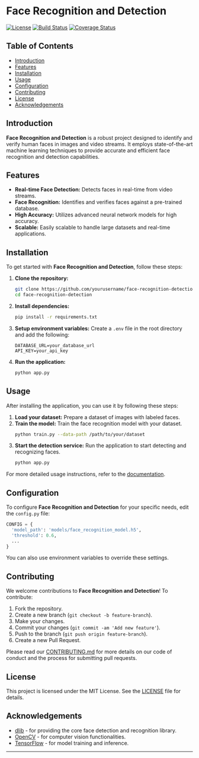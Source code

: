 

# Face Recognition and Detection

[![License](https://img.shields.io/badge/license-MIT-blue.svg)](LICENSE)
[![Build Status](https://travis-ci.org/yourusername/face-recognition-detection.svg?branch=master)](https://travis-ci.org/yourusername/face-recognition-detection)
[![Coverage Status](https://coveralls.io/repos/github/yourusername/face-recognition-detection/badge.svg?branch=master)](https://coveralls.io/github/yourusername/face-recognition-detection?branch=master)

## Table of Contents

- [Introduction](#introduction)
- [Features](#features)
- [Installation](#installation)
- [Usage](#usage)
- [Configuration](#configuration)
- [Contributing](#contributing)
- [License](#license)
- [Acknowledgements](#acknowledgements)

## Introduction

**Face Recognition and Detection** is a robust project designed to identify and verify human faces in images and video streams. It employs state-of-the-art machine learning techniques to provide accurate and efficient face recognition and detection capabilities.

## Features

- **Real-time Face Detection:** Detects faces in real-time from video streams.
- **Face Recognition:** Identifies and verifies faces against a pre-trained database.
- **High Accuracy:** Utilizes advanced neural network models for high accuracy.
- **Scalable:** Easily scalable to handle large datasets and real-time applications.

## Installation

To get started with **Face Recognition and Detection**, follow these steps:

1. **Clone the repository:**
    ```bash
    git clone https://github.com/yourusername/face-recognition-detection.git
    cd face-recognition-detection
    ```

2. **Install dependencies:**
    ```bash
    pip install -r requirements.txt
    ```

3. **Setup environment variables:**
    Create a `.env` file in the root directory and add the following:
    ```
    DATABASE_URL=your_database_url
    API_KEY=your_api_key
    ```

4. **Run the application:**
    ```bash
    python app.py
    ```

## Usage

After installing the application, you can use it by following these steps:

1. **Load your dataset:** Prepare a dataset of images with labeled faces.
2. **Train the model:** Train the face recognition model with your dataset.
    ```bash
    python train.py --data-path /path/to/your/dataset
    ```
3. **Start the detection service:** Run the application to start detecting and recognizing faces.
    ```bash
    python app.py
    ```

For more detailed usage instructions, refer to the [documentation](docs/USAGE.md).

## Configuration

To configure **Face Recognition and Detection** for your specific needs, edit the `config.py` file:

```python
CONFIG = {
  'model_path': 'models/face_recognition_model.h5',
  'threshold': 0.6,
  ...
}
```

You can also use environment variables to override these settings.

## Contributing

We welcome contributions to **Face Recognition and Detection**! To contribute:

1. Fork the repository.
2. Create a new branch (`git checkout -b feature-branch`).
3. Make your changes.
4. Commit your changes (`git commit -am 'Add new feature'`).
5. Push to the branch (`git push origin feature-branch`).
6. Create a new Pull Request.

Please read our [CONTRIBUTING.md](CONTRIBUTING.md) for more details on our code of conduct and the process for submitting pull requests.

## License

This project is licensed under the MIT License. See the [LICENSE](LICENSE) file for details.

## Acknowledgements

- [dlib](http://dlib.net/) - for providing the core face detection and recognition library.
- [OpenCV](https://opencv.org/) - for computer vision functionalities.
- [TensorFlow](https://www.tensorflow.org/) - for model training and inference.

---